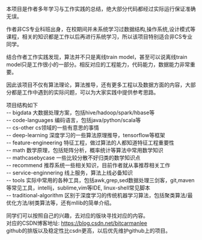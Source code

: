 本项目是作者多年学习与工作实践的总结，绝大部分代码都经过实际运行保证准确无误。  

作者非CS专业科班出身，在校期间并未系统学习过数据结构,操作系统,设计模式等课程，相关的知识都是工作以后再进行系统学习，所以该项目特别适合非CS专业同学。  

结合作者工作实践发现，算法并不只是离线train model，甚至可以说离线train model只是工作很小的一部分。相反对应的工程能力，代码能力，数据能力非常重要。  

因此该项目不仅有算法理论，算法推导，还有更多工程以及数据方面的内容，大部分都是工作中遇到的实际问题，可以为大家实践中提供参考思路。  


项目结构如下  
  -- bigdata 大数据处理方案，包括hive/hadoop/spark/hbase等  
  -- code-languages 编码语言，包括java/python/scala等  
  -- cs-other cs领域的一些有意思的事情  
  -- deep-learning 深度学习的一些算法原理推导，tensorflow等框架  
  -- feature-engineering 特征工程，做过算法的人都知道特征工程重要性  
  -- math 数学原理，包括矩阵分析，概率统计等算法中常用数学知识  
  -- mathcasebycase 一些比较分散不好归类的数学知识点  
  -- recommend 推荐系统一些相关知识，目前作者就从事推荐相关工作  
  -- service-enginnering 线上服务，算法上线必备知识  
  -- tools 实际中常用的各种工具，包括awk,grep,sed数据处理三剑客，git,maven等常见工具，intellij，sublime,vim等IDE, linux-shell常见脚本  
  -- traditional-algorithm 区别于深度学习的传统机器学习算法，包括聚类算法/最优化方法/树类算法等，还有mllib的简单介绍。  
  

同学们可以按照自己的兴趣，去对应的版块寻找对应的内容。  
对应的CSDN博客地址:  https://blog.csdn.net/bitcarmanlee  
github的排版以及稳定性比csdn更高，以后优先维护github上的项目。    

